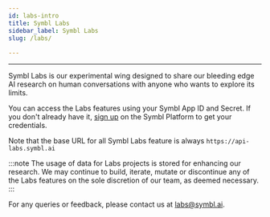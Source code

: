 ```yaml
---
id: labs-intro
title: Symbl Labs
sidebar_label: Symbl Labs
slug: /labs/
 
---
```

---
Symbl Labs is our experimental wing designed to share our bleeding edge AI research on human conversations with anyone who wants to explore its limits.
 
You can access the Labs features using your Symbl App ID and Secret. If you don't already have it, [sign up](https://platform.symbl.ai/#/signup) on the Symbl Platform to get your credentials.

Note that the base URL for all Symbl Labs feature is always `https://api-labs.symbl.ai`
 
:::note
The usage of data for Labs projects is stored for enhancing our research. We may continue to build, iterate, mutate or discontinue any of the Labs features on the sole discretion of our team, as deemed necessary.
:::
 
For any queries or feedback, please contact us at labs@symbl.ai.
